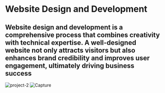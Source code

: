 # Website Design and Development

## Website design and development is a comprehensive process that combines creativity with technical expertise. A well-designed website not only attracts visitors but also enhances brand credibility and improves user engagement, ultimately driving business success


![project-2](https://github.com/user-attachments/assets/679890a4-89ee-4504-8ec0-f623a3719b1e)
![Capture](https://github.com/user-attachments/assets/21ad49bd-83ca-4a51-9fcf-eddd22c527df)
